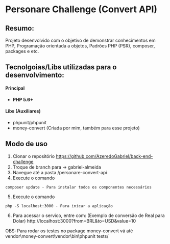 # Personare Challenge (Convert API)

## Resumo: 
Projeto desenvolvido com o objetivo de demonstrar conhecimentos em PHP, Programação orientada a objetos, Padrões PHP (PSR), composer, packages e etc.


## Tecnolgoias/Libs utilizadas para o desenvolvimento:
#### Principal
- **PHP 5.6+**

#### Libs (Auxiliares)
- phpunit/phpunit
- money-convert (Criada por mim, também para esse projeto)


## Modo de uso
1) Clonar o repositório https://github.com/AzeredoGabriel/back-end-challenge
2) Troque de branch para -> gabriel-almeida
3) Navegue até a pasta /personare-convert-api
4) Execute o comando 
``` 
composer update - Para instalar todos os componentes necessários
```
5) Execute o comando
```
php -S localhost:3000 - Para inicar a aplicação
```

6) Para acessar o servico, entre com: 
(Exemplo de conversão de Real para Dolar)
http://localhost:3000?from=BRL&to=USD&value=10

OBS: Para rodar os testes no package money-convert vá até vendor\money-convert\vendor\bin\phpunit tests/